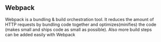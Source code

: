 ## Webpack

Webpack is a bundling & build orchestration tool. It reduces the amount of HTTP requests by bundling code together and optimizes(minifies) the code (makes small and ships code as small as possible). Also more build steps can be added easily with Webpack
